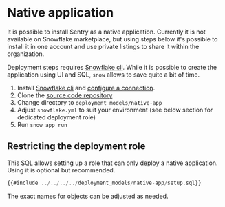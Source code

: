 # Native application

It is possible to install Sentry as a native application. Currently it is not
available on Snowflake marketplace, but using steps below it's possible to
install it in one account and use private listings to share it within the
organization.

Deployment steps requires [Snowflake cli][snowcli]. While it is possible to
create the application using UI and SQL, `snow` allows to save quite a bit of
time.

1. Install [Snowflake cli][snow-install] and [configure a
   connection][snow-conf].
2. Clone the [source code repository][src]
3. Change directory to `deployment_models/native-app`
4. Adjust `snowflake.yml` to suit your environment (see below section for
   dedicated deployment role)
5. Run `snow app run`

## Restricting the deployment role

This SQL allows setting up a role that can only deploy a native application.
Using it is optional but recommended.

```sql
{{#include ../../../../deployment_models/native-app/setup.sql}}
```

The exact names for objects can be adjusted as needed.

[src]: https://github.com/Snowflake-Labs/Sentry
[snowcli]: https://github.com/Snowflake-Labs/snowflake-cli
[snow-install]: https://docs.snowflake.com/developer-guide/snowflake-cli-v2/installation/installation
[snow-conf]: https://docs.snowflake.com/en/developer-guide/snowflake-cli-v2/connecting/specify-credentials
